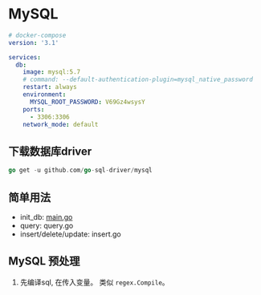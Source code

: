 # MySQL


```yaml
# docker-compose
version: '3.1'

services:
  db:
    image: mysql:5.7
    # command: --default-authentication-plugin=mysql_native_password
    restart: always
    environment:
      MYSQL_ROOT_PASSWORD: V69Gz4wsysY
    ports:
      - 3306:3306
    network_mode: default
```


## 下载数据库driver
```go
go get -u github.com/go-sql-driver/mysql
```

## 简单用法

+ init_db: [main.go](main.go)
+ query: query.go
+ insert/delete/update: insert.go


## MySQL 预处理
1. 先编译sql, 在传入变量。 类似 `regex.Compile`。
